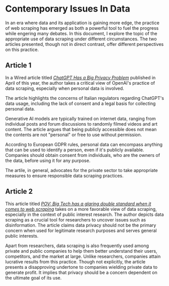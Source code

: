 # Contemporary Issues In Data
In an era where data and its application is gaining more edge, the practice of web scraping has emerged as both a powerful tool to fuel the progress while engering many debates. In this document, I explore the topic of the appropriate use of data scraping under different circumstances. The two articles presented, though not in direct contrast, offer different perspectives on this practice.

## Article 1
In a Wired article titled [_ChatGPT Has a Big Privacy Problem_](https://www.wired.com/story/italy-ban-chatgpt-privacy-gdpr/) published in April of this year, the author takes a critical view of OpenAI's practice of data scraping, especially when personal data is involved.

The article highlights the concerns of Italian regulators regarding ChatGPT's data usage, including the lack of consent and a legal basis for collecting personal data.

Generative AI models are typically trained on internet data, ranging from individual posts and forum discussions to randomly filmed videos and art content. The article argues that being publicly accessible does not mean the contents are not "personal" or free to use without permission.

According to European GDPR rules, personal data can encompass anything that can be used to identify a person, even if it's publicly available. Companies should obtain consent from individuals, who are the owners of the data, before using it for any purpose. 

The artile, in general, advocates for the private sector to take appropriate measures to ensure responsible data scraping practices.

## Article 2
This article titled [*_POV: Big Tech has a glaring double standard when it comes to web scraping_*](https://www.fastcompany.com/90882752/pov-big-tech-has-a-glaring-double-standard-when-it-comes-to-web-scraping) takes on a more favorable view of data scraping, especially in the context of public interest research. The author depicts data scraping as a crucial tool for researchers to uncover issues such as disinformation. The article claims data privacy should not be the primary concern when used for legitimate research purposes and serves general public interests. 

Apart from researchers, data scraping is also frequently used among private and public companies to help them better understand their users, competitors, and the market at large. Unlike researchers, companies attain lucrative results from this practice. Though not explicitly, the article presents a disapproving undertone to companies wielding private data to generate profit. It implies that privacy should be a concern dependent on the ultimate goal of its use. 
